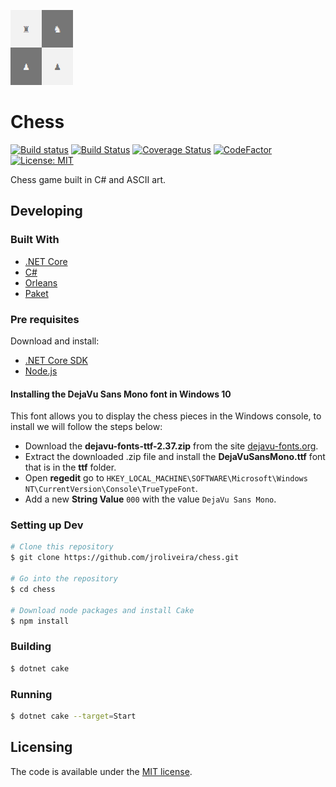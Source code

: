 ﻿![Chess - Logo](./docs/images/logo.v2.png)

# Chess 

[![Build status](https://ci.appveyor.com/api/projects/status/h516hk65yj3fmypr/branch/master?svg=true)](https://ci.appveyor.com/project/junioro/chess/branch/master)
[![Build Status](https://travis-ci.org/jroliveira/chess.svg?branch=master)](https://travis-ci.org/jroliveira/chess)
[![Coverage Status](https://coveralls.io/repos/jroliveira/chess/badge.svg?branch=master&service=github)](https://coveralls.io/github/jroliveira/chess?branch=master)
[![CodeFactor](https://www.codefactor.io/repository/github/jroliveira/chess/badge)](https://www.codefactor.io/repository/github/jroliveira/chess)
[![License: MIT](http://img.shields.io/badge/license-MIT-blue.svg)](LICENSE)

Chess game built in C# and ASCII art.

## Developing

### Built With

 - [.NET Core](https://docs.microsoft.com/en-us/dotnet/core/)
 - [C#](https://docs.microsoft.com/en-us/dotnet/csharp/)
 - [Orleans](https://github.com/dotnet/orleans)
 - [Paket](https://fsprojects.github.io/Paket/index.html)

### Pre requisites

Download and install:

 - [.NET Core SDK](https://www.microsoft.com/net/download)
 - [Node.js](https://nodejs.org/en/download/)

#### Installing the DejaVu Sans Mono font in Windows 10

This font allows you to display the chess pieces in the Windows console, to install we will follow the steps below:

 - Download the **dejavu-fonts-ttf-2.37.zip** from the site [dejavu-fonts.org](https://dejavu-fonts.github.io/Download.html).
 - Extract the downloaded .zip file and install the **DejaVuSansMono.ttf** font that is in the **ttf** folder.
 - Open **regedit** go to `HKEY_LOCAL_MACHINE\SOFTWARE\Microsoft\Windows NT\CurrentVersion\Console\TrueTypeFont`.
 - Add a new **String Value** `000` with the value `DejaVu Sans Mono`.

### Setting up Dev

```bash
# Clone this repository
$ git clone https://github.com/jroliveira/chess.git

# Go into the repository
$ cd chess

# Download node packages and install Cake
$ npm install
```

### Building

```bash
$ dotnet cake
```

### Running

```bash
$ dotnet cake --target=Start
```

## Licensing

The code is available under the [MIT license](LICENSE.txt).
